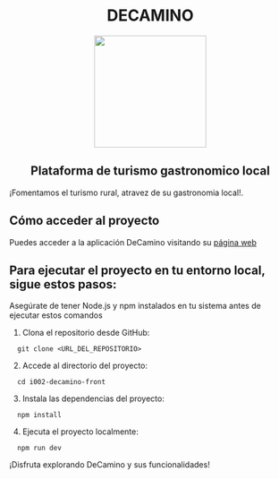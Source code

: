 <div align='center'>
  <h1>DECAMINO</h1>
  <img height="200" width="200" src="https://res.cloudinary.com/dw7nvkjxx/image/upload/v1719470218/DeCamino/DeCaminoCirculo_bm96lu.png">
  <h2>Plataforma de turismo gastronomico local</h2>
 
</div>

¡Fomentamos el turismo rural, atravez de su gastronomia local!.

## Cómo acceder al proyecto
Puedes acceder a la aplicación DeCamino visitando su 
[página web](https://i002-de-camino-front-deploy.vercel.app/)
## Para ejecutar el proyecto en tu entorno local, sigue estos pasos:
Asegúrate de tener Node.js y npm instalados en tu sistema antes de ejecutar estos comandos
1. Clona el repositorio desde GitHub:
```
  git clone <URL_DEL_REPOSITORIO>
```
2. Accede al directorio del proyecto:
```
  cd i002-decamino-front
````
3. Instala las dependencias del proyecto:
```
  npm install
```
4. Ejecuta el proyecto localmente:
```
  npm run dev
```


¡Disfruta explorando DeCamino y sus funcionalidades!

